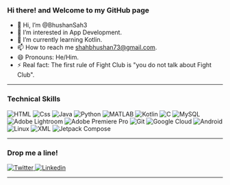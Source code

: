 ### Hi there! and Welcome to my GitHub page 

- 👋 Hi, I’m @BhushanSah3
- 👀 I’m interested in App Development.
- 🌱 I’m currently learning Kotlin.
- 📫 How to reach me shahbhushan73@gmail.com.
- 😄 Pronouns: He/Him.
- ⚡ Real fact: The first rule of Fight Club is "you do not talk about Fight Club".

---

### Technical Skills
<p>
<img alt="HTML" src="https://img.shields.io/badge/HTML-E34F26?logo=html5&logoColor=white&style=for-the-badge" />
<img alt="Css" src="https://img.shields.io/badge/CSS-1572B6?logo=css3&logoColor=white&style=for-the-badge" />
<img alt="Java" src="https://img.shields.io/badge/Java-007396?logo=java&logoColor=white&style=for-the-badge&logoWidth=40" />
<img alt="Python" src="https://img.shields.io/badge/Python-3776AB?logo=python&logoColor=white&style=for-the-badge&color=306998" />
<img alt="MATLAB" src="https://img.shields.io/badge/MATLAB-0076A8?logo=mathworks&logoColor=white&style=for-the-badge&color=FF6600" />
<img alt="Kotlin" src="https://img.shields.io/badge/Kotlin-0095D5?logo=kotlin&logoColor=white&style=for-the-badge&color=7F52FF" />
<img alt="C" src="https://img.shields.io/badge/C-00599C?logo=c&logoColor=white&style=for-the-badge&color=555555" />
<img alt="MySQL" src="https://img.shields.io/badge/MySQL-4479A1?logo=mysql&logoColor=white&style=for-the-badge" />
<img alt="Adobe Lightroom" src="https://img.shields.io/badge/Adobe_Lightroom-31A8FF?logo=adobe-lightroom&logoColor=white&style=for-the-badge" />
<img alt="Adobe Premiere Pro" src="https://img.shields.io/badge/Adobe_Premiere_Pro-9999FF?logo=adobe-premiere-pro&logoColor=white&style=for-the-badge" />
<img alt="Git" src="https://img.shields.io/badge/Git-F05032?logo=git&logoColor=white&style=for-the-badge" />

<img alt="Google Cloud" src="https://img.shields.io/badge/Google_Cloud-4285F4?logo=google-cloud&logoColor=white&color=4285F4&style=for-the-badge" />
<img alt="Android" src="https://img.shields.io/badge/Android-3DDC84?logo=android&logoColor=white&color=3DDC84&style=for-the-badge" />
<img alt="Linux" src="https://img.shields.io/badge/Linux-FCC624?logo=linux&logoColor=black&color=FCC624&style=for-the-badge" />
<img alt="XML" src="https://img.shields.io/badge/XML-FFA500?logo=xml&logoColor=white&color=FFA500&style=for-the-badge" />
<img alt="Jetpack Compose" src="https://img.shields.io/badge/Jetpack_Compose-6200EE?logo=android&logoColor=white&color=6200EE&style=for-the-badge" />



<!--
<img alt="Go" src="https://img.shields.io/badge/Go-00ADD8?logo=go&logoColor=white&style=for-the-badge" />
<img alt="JavaScript" src="https://img.shields.io/badge/JavaScript-F7DF1E?logo=javascript&logoColor=black&style=for-the-badge" />
 -->
</p>

 ---
 
 ### Drop me a line! 
 <p>
  <a href="https://twitter.com/BhuvanShah_">
    <img alt="Twitter" src="https://img.shields.io/badge/Twitter-1DA1F2?logo=twitter&logoColor=white&style=for-the-badge" />
  </a>
  <a href="https://www.linkedin.com/in/bhushan-sah-503b38204/"><img alt="Linkedin" src="https://img.shields.io/badge/linkedin-0077B5?logo=linkedin&logoColor=white&style=for-the-badge" /></a>
</p>

  ---
<!---
BhushanSah3/BhushanSah3 is a ✨ special ✨ repository because its `README.md` (this file) appears on your GitHub profile.
You can click the Preview link to take a look at your changes.
--->
